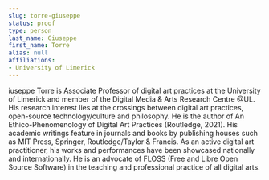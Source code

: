 ```yaml
---
slug: torre-giuseppe
status: proof
type: person
last_name: Giuseppe
first_name: Torre
alias: null
affiliations:
- University of Limerick
---
```


iuseppe Torre is Associate Professor of digital art practices at the University of Limerick and member of the Digital Media & Arts Research Centre @UL. His research interest lies at the crossings between digital art practices, open-source technology/culture and philosophy. He is the author of An Ethico-Phenomenology of Digital Art Practices (Routledge, 2021). His academic writings feature in journals and books by publishing houses such as MIT Press, Springer, Routledge/Taylor & Francis. As an active digital art practitioner, his works and performances have been showcased nationally and
internationally. He is an advocate of FLOSS (Free and Libre Open Source Software) in the teaching and professional practice of all digital arts.

